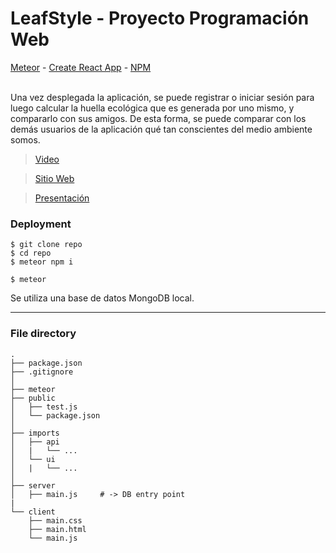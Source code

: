 # LeafStyle - Proyecto Programación Web


[Meteor](https://www.meteor.com/) - [Create React App](https://reactjs.org/docs/create-a-new-react-app.html) - [NPM](https://www.npmjs.com/get-npm) 

<br/>
Una vez desplegada la aplicación, se puede registrar o iniciar sesión para luego calcular la huella ecológica que es generada por uno mismo, y compararlo con sus amigos. De esta forma, se puede comparar con los demás usuarios de la aplicación qué tan conscientes del medio ambiente somos.


> [Video](https://www.youtube.com/watch?v=G-fUeK2h1WA&feature=youtu.be)


> [Sitio Web](3.86.254.208:3000)

> [Presentación](https://docs.google.com/presentation/d/1JXTZde0KdELhc1oxuWOIfcW0IkncmlLJcYF1I9s5Xoc/edit?usp=sharing)


### Deployment

```ssh
$ git clone repo
$ cd repo
$ meteor npm i

$ meteor
``` 

Se utiliza una base de datos MongoDB local. 


<hr/>


### File directory

```ssh
.
├── package.json 
├── .gitignore    
│
├── meteor
├── public
│   ├── test.js
│   └── package.json
│
├── imports
│   ├── api
│   |   └── ...
│   └── ui
│   |   └── ...
│
├── server
│   ├── main.js     # -> DB entry point
|
└── client
    ├── main.css
    ├── main.html
    └── main.js
    
``` 
